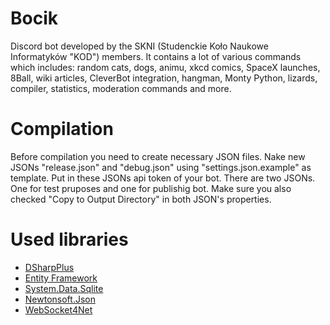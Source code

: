 ﻿# Bocik

Discord bot developed by the SKNI (Studenckie Koło Naukowe Informatyków "KOD") members. It contains a lot of various commands
which includes: random cats, dogs, animu, xkcd comics, SpaceX launches, 8Ball, wiki articles, CleverBot integration, hangman, Monty Python,
lizards, compiler, statistics, moderation commands and more.

# Compilation

Before compilation you need to create necessary JSON files. Nake new JSONs "release.json" and "debug.json" using "settings.json.example" as template. Put in these JSONs api token of your bot. There are two JSONs. One for test pruposes and one for publishig bot. Make sure you also checked "Copy to Output Directory" in both JSON's properties.

# Used libraries

  * [DSharpPlus](https://github.com/DSharpPlus/DSharpPlus)
  * [Entity Framework](https://github.com/aspnet/EntityFramework6)
  * [System.Data.Sqlite](https://github.com/aspnet/Microsoft.Data.Sqlite)
  * [Newtonsoft.Json](https://github.com/JamesNK/Newtonsoft.Json)
  * [WebSocket4Net](https://github.com/kerryjiang/WebSocket4Net)